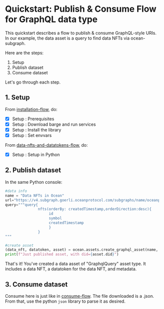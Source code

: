<!--
Copyright 2022 Ocean Protocol Foundation
SPDX-License-Identifier: Apache-2.0
-->

# Quickstart: Publish & Consume Flow for GraphQL data type

This quickstart describes a flow to publish & consume GraphQL-style URIs. In our example, the data asset is a query to find data NFTs via ocean-subgraph.

Here are the steps:

1.  Setup
2.  Publish dataset
3.  Consume dataset

Let's go through each step.

## 1. Setup

From [installation-flow](install.md), do:
- [x] Setup : Prerequisites
- [x] Setup : Download barge and run services
- [x] Setup : Install the library
- [x] Setup : Set envvars

From [data-nfts-and-datatokens-flow](data-nfts-and-datatokens-flow.md), do:
- [x] Setup : Setup in Python

## 2. Publish dataset

In the same Python console:
```python
#data info
name = "Data NFTs in Ocean"
url="https://v4.subgraph.goerli.oceanprotocol.com/subgraphs/name/oceanprotocol/ocean-subgraph"
query="""query{
               nfts(orderBy: createdTimestamp,orderDirection:desc){
                    id
                    symbol
                    createdTimestamp
                    }
               }
"""

#create asset
(data_nft, datatoken, asset) = ocean.assets.create_graphql_asset(name, url, query, alice_wallet)
print(f"Just published asset, with did={asset.did}")
```

That's it! You've created a data asset of "GraphqlQuery" asset type. It includes a data NFT, a datatoken for the data NFT, and metadata.

## 3.  Consume dataset

Consume here is just like in [consume-flow](consume-flow.md). The file downloaded is a .json. From that, use the python `json` library to parse it as desired.

